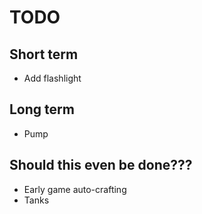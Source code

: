 # TODO
## Short term
- Add flashlight

## Long term
- Pump

## Should this even be done???
- Early game auto-crafting
- Tanks